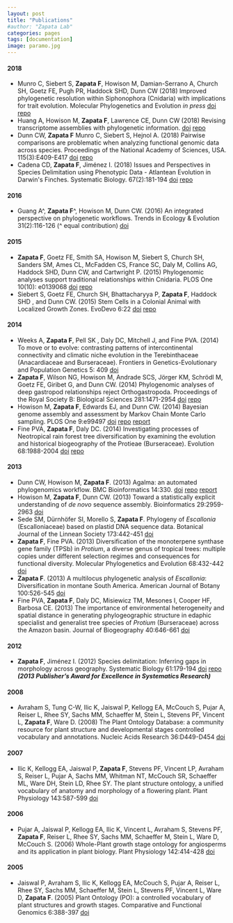 ```yaml
---
layout: post
title: "Publications"
#author: "Zapata Lab"
categories: pages
tags: [documentation]
image: paramo.jpg
---
```


#### 2018
* Munro C, Siebert S, **Zapata F**, Howison M, Damian-Serrano A, Church SH, Goetz FE, Pugh PR, Haddock SHD, Dunn CW (2018) Improved phylogenetic resolution within Siphonophora (Cnidaria) with implications for trait evolution. Molecular Phylogenetics and Evolution *in press* [doi](https://www.biorxiv.org/content/early/2018/01/20/251116) [repo](https://github.com/caseywdunn/siphonophore_phylogeny_2017)
* Huang A, Howison M, **Zapata F**, Lawrence CE, Dunn CW (2018) Revising transcriptome assemblies with phylogenetic information. [doi](https://www.biorxiv.org/content/early/2017/10/12/202416) [repo](https://github.com/caseywdunn/ms_treeinform)
* Dunn CW, **Zapata F** Munro C, Siebert S, Hejnol A. (2018) Pairwise comparisons are problematic when analyzing functional genomic data across species. Proceedings of the National Academy of Sciences, USA. 115(3):E409-E417 [doi](http://dx.doi.org/10.1073/pnas.1707515115) [repo](https://github.com/caseywdunn/comparative_expression_2017)
* Cadena CD, **Zapata F**, Jiménez I. (2018) Issues and Perspectives in Species Delimitation using Phenotypic Data - Atlantean Evolution in Darwin's Finches. Systematic Biology. 67(2):181-194 [doi](https://academic.oup.com/sysbio/article/4102004/Issues-and-Perspectives-in-Species-Delimitation) [repo](https://github.com/zapataf/geospiza_morphology_2017)

#### 2016
* Guang A^, **Zapata F**^, Howison M, Dunn CW. (2016) An integrated perspective on phylogenetic workflows. Trends in Ecology & Evolution 31(2):116-126 (^ equal contribution) [doi](http://dx.doi.org/10.1016/j.tree.2015.12.007)

#### 2015
* **Zapata F**, Goetz FE, Smith SA, Howison M, Siebert S, Church SH, Sanders SM, Ames CL, McFadden CS, France SC, Daly M, Collins AG, Haddock SHD, Dunn CW, and Cartwright P. (2015) Phylogenomic analyses support traditional relationships within Cnidaria. PLOS One 10(10): e0139068 [doi](http://dx.doi.org/10.1371/journal.pone.0139068) [repo](https://bitbucket.org/caseywdunn/cnidaria2014)
* Siebert S, Goetz FE, Church SH, Bhattacharyya P, **Zapata F**, Haddock SHD , and Dunn CW. (2015) Stem Cells in a Colonial Animal with Localized Growth Zones. EvoDevo 6:22 [doi](http://dx.doi.org/10.1186/s13227-015-0018-2) [repo](https://bitbucket.org/caseywdunn/siebert_etal)

#### 2014
* Weeks A, **Zapata F**, Pell SK , Daly DC, Mitchell J, and Fine PVA. (2014) To move or to evolve: contrasting patterns of intercontinental connectivity and climatic niche evolution in the Terebinthaceae (Anacardiaceae and Burseraceae). Frontiers in Genetics-Evolutionary and Population Genetics 5: 409 [doi](http://dx.doi.org/10.3389/fgene.2014.00409)
* **Zapata F**, Wilson NG, Howison M, Andrade SCS, Jörger KM, Schrödl M, Goetz FE, Giribet G, and Dunn CW. (2014) Phylogenomic analyses of deep gastropod relationships reject Orthogastropoda. Proceedings of the Royal Society B: Biological Sciences 281:1471-2954 [doi](http://dx.doi.org/10.1098/rspb.2014.1739) [repo](https://bitbucket.org/caseywdunn/gastropoda)
* Howison M, **Zapata F**, Edwards EJ, and Dunn CW. (2014) Bayesian genome assembly and assessment by Markov Chain Monte Carlo sampling. PLOS One 9:e99497 [doi](http://dx.doi.org/10.1371/journal.pone.0099497) [repo](https://bitbucket.org/mhowison/gabi) [report](https://web3.ccv.brown.edu/mhowison/gabi-report/)
* Fine PVA, **Zapata F**, Daly DC. (2014) Investigating processes of Neotropical rain forest tree diversification by examining the evolution and historical biogeography of the Protieae (Burseraceae). Evolution 68:1988-2004 [doi](http://dx.doi.org/10.1111/evo.12414) [repo](https://bitbucket.org/fzapata/protieae_phylogeny_2014)

#### 2013
* Dunn CW, Howison M, **Zapata F**. (2013) Agalma: an automated phylogenomics workflow. BMC Bioinformatics 14:330. [doi](http://dx.doi.org/10.1186/1471-2105-14-330) [repo](https://bitbucket.org/caseywdunn/agalma) [report](https://bitbucket.org/caseywdunn/dunnhowisonzapata2013)
* Howison M, **Zapata F**, Dunn CW. (2013) Toward a statistically explicit understanding of *de novo* sequence assembly. Bioinformatics 29:2959-2963 [doi](http://dx.doi.org/10.1093/bioinformatics/btt525)
* Sede SM, Dürnhöfer SI, Morello S, **Zapata F**. Phylogeny of *Escallonia* (Escalloniaceae) based on plastid DNA sequence data. Botanical Journal of the Linnean Society 173:442-451 [doi](http://dx.doi.org/10.1111/boj.12091)
* **Zapata F**, Fine PVA. (2013) Diversification of the monoterpene synthase gene family (TPSb) in *Protium*, a diverse genus of tropical trees: multiple copies under different selection regimes and consequences for functional diversity. Molecular Phylogenetics and Evolution 68:432-442 [doi](http://dx.doi.org/10.1016/j.ympev.2013.04.024)
* **Zapata F**. (2013) A multilocus phylogenetic analysis of *Escallonia*: Diversification in montane South America. American Journal of Botany 100:526-545 [doi](http://dx.doi.org/10.3732/ajb.1200297)
* Fine PVA, **Zapata F**, Daly DC, Misiewicz TM, Mesones I, Cooper HF, Barbosa CE. (2013) The importance of environmental heterogeneity and spatial distance in generating phylogeographic structure in edaphic specialist and generalist tree species of *Protium* (Burseraceae) across the Amazon basin. Journal of Biogeography 40:646-661 [doi](http://dx.doi.org/10.1111/j.1365-2699.2011.02645.x)

#### 2012
* **Zapata F**, Jiménez I. (2012) Species delimitation: Inferring gaps in morphology across geography. Systematic Biology 61:179-194 [doi](http://dx.doi.org/10.1093/sysbio/syr084) [repo](https://bitbucket.org/fzapata/sysbio2012gapsgeography)
***(2013 Publisher’s Award for Excellence in Systematics Research)***

#### 2008
* Avraham S, Tung C-W, Ilic K, Jaiswal P, Kellogg EA, McCouch S, Pujar A, Reiser L, Rhee SY, Sachs MM, Schaeffer M, Stein L, Stevens PF, Vincent L, **Zapata F**, Ware D. (2008) The Plant Ontology Database: a community resource for plant structure and developmental stages controlled vocabulary and annotations. Nucleic Acids Research 36:D449-D454 [doi](http://dx.doi.org/10.1093/nar/gkm908)

#### 2007
* Ilic K, Kellogg EA, Jaiswal P, **Zapata F**, Stevens PF, Vincent LP, Avraham S, Reiser L, Pujar A, Sachs MM, Whitman NT, McCouch SR, Schaeffer ML, Ware DH, Stein LD, Rhee SY. The plant structure ontology, a unified vocabulary of anatomy and morphology of a flowering plant. Plant Physiology 143:587-599 [doi](http://dx.doi.org/10.1104/pp.106.092825)

#### 2006
* Pujar A, Jaiswal P, Kellogg EA, Ilic K, Vincent L, Avraham S, Stevens PF, **Zapata F**, Reiser L, Rhee SY, Sachs MM, Schaeffer M, Stein L, Ware D, McCouch S. (2006) Whole-Plant growth stage ontology for angiosperms and its application in plant biology. Plant Physiology 142:414-428 [doi](http://dx.doi.org/10.1104/pp.106.085720)

#### 2005
* Jaiswal P, Avraham S, Ilic K, Kellogg EA, McCouch S, Pujar A, Reiser L, Rhee SY, Sachs MM, Schaeffer M, Stein L, Stevens PF, Vincent L, Ware D, **Zapata F**. (2005) Plant Ontology (PO): a controlled vocabulary of plant structures and growth stages. Comparative and Functional Genomics 6:388-397 [doi](http://dx.doi.org/10.1002/cfg.496)
